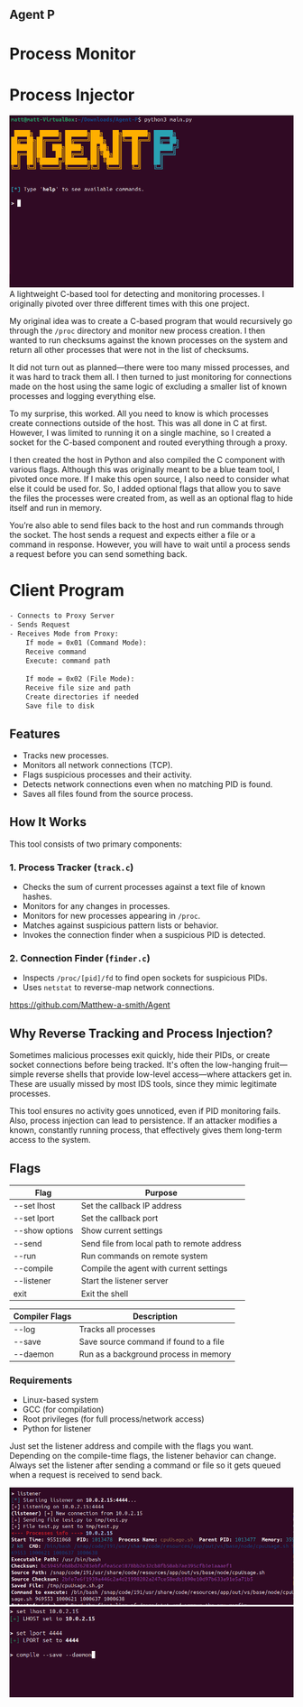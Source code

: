 ## Agent P
# Process Monitor
# Process Injector

![Main Screenshot](agent-p-pictures/agent-p-main.png)
A lightweight C-based tool for detecting and monitoring processes. I originally pivoted over three different times with this one project.

My original idea was to create a C-based program that would recursively go through the `/proc` directory and monitor new process creation. I then wanted to run checksums against the known processes on the system and return all other processes that were not in the list of checksums.

It did not turn out as planned—there were too many missed processes, and it was hard to track them all. I then turned to just monitoring for connections made on the host using the same logic of excluding a smaller list of known processes and logging everything else.

To my surprise, this worked. All you need to know is which processes create connections outside of the host. This was all done in C at first. However, I was limited to running it on a single machine, so I created a socket for the C-based component and routed everything through a proxy.

I then created the host in Python and also compiled the C component with various flags. Although this was originally meant to be a blue team tool, I pivoted once more. If I make this open source, I also need to consider what else it could be used for. So, I added optional flags that allow you to save the files the processes were created from, as well as an optional flag to hide itself and run in memory.

You’re also able to send files back to the host and run commands through the socket. The host sends a request and expects either a file or a command in response. However, you will have to wait until a process sends a request before you can send something back.

# Client Program

    - Connects to Proxy Server
    - Sends Request
    - Receives Mode from Proxy:
        If mode = 0x01 (Command Mode):
        Receive command
        Execute: command path

        If mode = 0x02 (File Mode):
        Receive file size and path
        Create directories if needed
        Save file to disk

## Features

- Tracks new processes.
- Monitors all network connections (TCP).
- Flags suspicious processes and their activity.
- Detects network connections even when no matching PID is found.
- Saves all files found from the source process.

## How It Works
This tool consists of two primary components:

### 1. **Process Tracker (`track.c`)**
- Checks the sum of current processes against a text file of known hashes.
- Monitors for any changes in processes.
- Monitors for new processes appearing in `/proc`.
- Matches against suspicious pattern lists or behavior.
- Invokes the connection finder when a suspicious PID is detected.

### 2. **Connection Finder (`finder.c`)**
- Inspects `/proc/[pid]/fd` to find open sockets for suspicious PIDs.
- Uses `netstat` to reverse-map network connections.

https://github.com/Matthew-a-smith/Agent

## Why Reverse Tracking and Process Injection?

Sometimes malicious processes exit quickly, hide their PIDs, or create socket connections before being tracked. It's often the low-hanging fruit—simple reverse shells that provide low-level access—where attackers get in. These are usually missed by most IDS tools, since they mimic legitimate processes.

This tool ensures no activity goes unnoticed, even if PID monitoring fails. Also, process injection can lead to persistence. If an attacker modifies a known, constantly running process, that effectively gives them long-term access to the system.

## Flags
 
| Flag                     | Purpose                                         |
|--------------------------|-------------------------------------------------|
| --set lhost <ip>         | Set the callback IP address                     |
| --set lport <port>       | Set the callback port                           |
| --show options           | Show current settings                           |
| --send <local> <remote>  | Send file from local path to remote address     |
| --run <cmd> <remote>     | Run commands on remote system                   |
| --compile                | Compile the agent with current settings         |
| --listener               | Start the listener server                       |
| exit                     | Exit the shell                                  |

| Compiler Flags | Description                                 |
|----------------|---------------------------------------------|
| --log          | Tracks all processes                        |
| --save         | Save source command if found to a file      |
| --daemon       | Run as a background process in memory       |

### Requirements
- Linux-based system
- GCC (for compilation)
- Root privileges (for full process/network access)
- Python for listener

Just set the listener address and compile with the flags you want. Depending on the compile-time flags, the listener behavior can change. Always set the listener after sending a command or file so it gets queued when a request is received to send back.

![Listener View](agent-p-pictures/agent-listener.png)
![Settings View](agent-p-pictures/settings.png)


